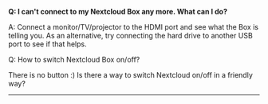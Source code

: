 **Q: I can't connect to my Nextcloud Box any more. What can I do?**

A: Connect a monitor/TV/projector to the HDMI port and see what the Box is telling you.
As an alternative, try connecting the hard drive to another USB port to see if that helps.

Q: How to switch Nextcloud Box on/off?

There is no button :) Is there a way to switch Nextcloud on/off in a friendly way?


----
